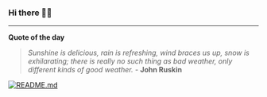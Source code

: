 ### Hi there 👋🏻


---

**Quote of the day**

> *Sunshine is delicious, rain is refreshing, wind braces us up, snow is exhilarating; there is really no such thing as bad weather, only different kinds of good weather.* - **John Ruskin** 

[![README.md](https://github.com/marcolovazzano/marcolovazzano/actions/workflows/readme.yml/badge.svg?branch=main)](https://github.com/marcolovazzano/marcolovazzano/actions/workflows/readme.yml)
